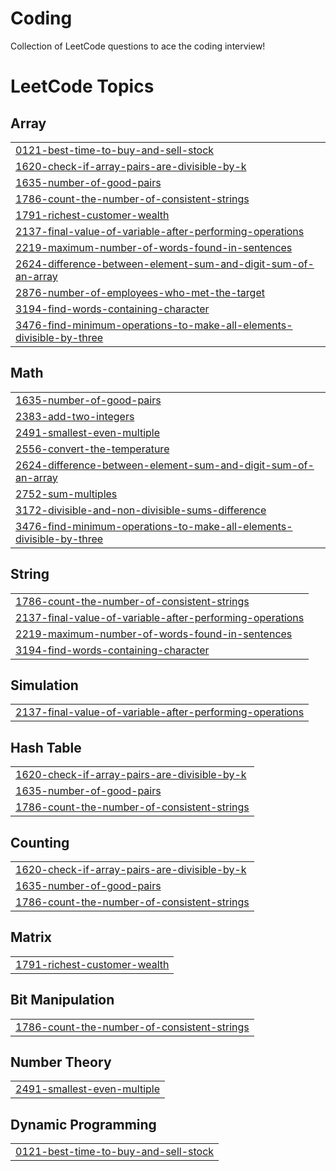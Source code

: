 # Coding
Collection of LeetCode questions to ace the coding interview!

<!---LeetCode Topics Start-->
# LeetCode Topics
## Array
|  |
| ------- |
| [0121-best-time-to-buy-and-sell-stock](https://github.com/adharsh2608/Coding/tree/master/0121-best-time-to-buy-and-sell-stock) |
| [1620-check-if-array-pairs-are-divisible-by-k](https://github.com/adharsh2608/Coding/tree/master/1620-check-if-array-pairs-are-divisible-by-k) |
| [1635-number-of-good-pairs](https://github.com/adharsh2608/Coding/tree/master/1635-number-of-good-pairs) |
| [1786-count-the-number-of-consistent-strings](https://github.com/adharsh2608/Coding/tree/master/1786-count-the-number-of-consistent-strings) |
| [1791-richest-customer-wealth](https://github.com/adharsh2608/Coding/tree/master/1791-richest-customer-wealth) |
| [2137-final-value-of-variable-after-performing-operations](https://github.com/adharsh2608/Coding/tree/master/2137-final-value-of-variable-after-performing-operations) |
| [2219-maximum-number-of-words-found-in-sentences](https://github.com/adharsh2608/Coding/tree/master/2219-maximum-number-of-words-found-in-sentences) |
| [2624-difference-between-element-sum-and-digit-sum-of-an-array](https://github.com/adharsh2608/Coding/tree/master/2624-difference-between-element-sum-and-digit-sum-of-an-array) |
| [2876-number-of-employees-who-met-the-target](https://github.com/adharsh2608/Coding/tree/master/2876-number-of-employees-who-met-the-target) |
| [3194-find-words-containing-character](https://github.com/adharsh2608/Coding/tree/master/3194-find-words-containing-character) |
| [3476-find-minimum-operations-to-make-all-elements-divisible-by-three](https://github.com/adharsh2608/Coding/tree/master/3476-find-minimum-operations-to-make-all-elements-divisible-by-three) |
## Math
|  |
| ------- |
| [1635-number-of-good-pairs](https://github.com/adharsh2608/Coding/tree/master/1635-number-of-good-pairs) |
| [2383-add-two-integers](https://github.com/adharsh2608/Coding/tree/master/2383-add-two-integers) |
| [2491-smallest-even-multiple](https://github.com/adharsh2608/Coding/tree/master/2491-smallest-even-multiple) |
| [2556-convert-the-temperature](https://github.com/adharsh2608/Coding/tree/master/2556-convert-the-temperature) |
| [2624-difference-between-element-sum-and-digit-sum-of-an-array](https://github.com/adharsh2608/Coding/tree/master/2624-difference-between-element-sum-and-digit-sum-of-an-array) |
| [2752-sum-multiples](https://github.com/adharsh2608/Coding/tree/master/2752-sum-multiples) |
| [3172-divisible-and-non-divisible-sums-difference](https://github.com/adharsh2608/Coding/tree/master/3172-divisible-and-non-divisible-sums-difference) |
| [3476-find-minimum-operations-to-make-all-elements-divisible-by-three](https://github.com/adharsh2608/Coding/tree/master/3476-find-minimum-operations-to-make-all-elements-divisible-by-three) |
## String
|  |
| ------- |
| [1786-count-the-number-of-consistent-strings](https://github.com/adharsh2608/Coding/tree/master/1786-count-the-number-of-consistent-strings) |
| [2137-final-value-of-variable-after-performing-operations](https://github.com/adharsh2608/Coding/tree/master/2137-final-value-of-variable-after-performing-operations) |
| [2219-maximum-number-of-words-found-in-sentences](https://github.com/adharsh2608/Coding/tree/master/2219-maximum-number-of-words-found-in-sentences) |
| [3194-find-words-containing-character](https://github.com/adharsh2608/Coding/tree/master/3194-find-words-containing-character) |
## Simulation
|  |
| ------- |
| [2137-final-value-of-variable-after-performing-operations](https://github.com/adharsh2608/Coding/tree/master/2137-final-value-of-variable-after-performing-operations) |
## Hash Table
|  |
| ------- |
| [1620-check-if-array-pairs-are-divisible-by-k](https://github.com/adharsh2608/Coding/tree/master/1620-check-if-array-pairs-are-divisible-by-k) |
| [1635-number-of-good-pairs](https://github.com/adharsh2608/Coding/tree/master/1635-number-of-good-pairs) |
| [1786-count-the-number-of-consistent-strings](https://github.com/adharsh2608/Coding/tree/master/1786-count-the-number-of-consistent-strings) |
## Counting
|  |
| ------- |
| [1620-check-if-array-pairs-are-divisible-by-k](https://github.com/adharsh2608/Coding/tree/master/1620-check-if-array-pairs-are-divisible-by-k) |
| [1635-number-of-good-pairs](https://github.com/adharsh2608/Coding/tree/master/1635-number-of-good-pairs) |
| [1786-count-the-number-of-consistent-strings](https://github.com/adharsh2608/Coding/tree/master/1786-count-the-number-of-consistent-strings) |
## Matrix
|  |
| ------- |
| [1791-richest-customer-wealth](https://github.com/adharsh2608/Coding/tree/master/1791-richest-customer-wealth) |
## Bit Manipulation
|  |
| ------- |
| [1786-count-the-number-of-consistent-strings](https://github.com/adharsh2608/Coding/tree/master/1786-count-the-number-of-consistent-strings) |
## Number Theory
|  |
| ------- |
| [2491-smallest-even-multiple](https://github.com/adharsh2608/Coding/tree/master/2491-smallest-even-multiple) |
## Dynamic Programming
|  |
| ------- |
| [0121-best-time-to-buy-and-sell-stock](https://github.com/adharsh2608/Coding/tree/master/0121-best-time-to-buy-and-sell-stock) |
<!---LeetCode Topics End-->